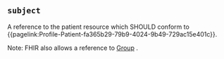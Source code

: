 ## `subject`

A reference to the patient resource which SHOULD conform to {{pagelink:Profile-Patient-fa365b29-79b9-4024-9b49-729ac15e401c}}.

Note: FHIR also allows a reference to <a href="https://www.hl7.org/fhir/r4/group.html">Group</a> .